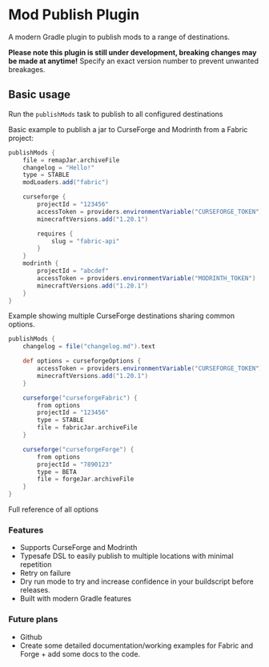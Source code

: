# Mod Publish Plugin
A modern Gradle plugin to publish mods to a range of destinations.

**Please note this plugin is still under development, breaking changes may be made at anytime!**
Specify an exact version number to prevent unwanted breakages.

## Basic usage

Run the `publishMods` task to publish to all configured destinations

Basic example to publish a jar to CurseForge and Modrinth from a Fabric project:

```gradle
publishMods {
    file = remapJar.archiveFile
    changelog = "Hello!"
    type = STABLE
    modLoaders.add("fabric")

    curseforge {
        projectId = "123456"
        accessToken = providers.environmentVariable("CURSEFORGE_TOKEN")
        minecraftVersions.add("1.20.1")

        requires {
            slug = "fabric-api"
        }
    }
    modrinth {
        projectId = "abcdef"
        accessToken = providers.environmentVariable("MODRINTH_TOKEN")
        minecraftVersions.add("1.20.1")
    }
}
```

Example showing multiple CurseForge destinations sharing common options. 

```gradle
publishMods {
    changelog = file("changelog.md").text

    def options = curseforgeOptions {
        accessToken = providers.environmentVariable("CURSEFORGE_TOKEN")
        minecraftVersions.add("1.20.1")
    }

    curseforge("curseforgeFabric") {
        from options
        projectId = "123456"
        type = STABLE
        file = fabricJar.archiveFile
    }

    curseforge("curseforgeForge") {
        from options
        projectId = "7890123"
        type = BETA
        file = forgeJar.archiveFile
    }
}
```

Full reference of all options

### Features
- Supports CurseForge and Modrinth
- Typesafe DSL to easily publish to multiple locations with minimal repetition 
- Retry on failure
- Dry run mode to try and increase confidence in your buildscript before releases.
- Built with modern Gradle features

### Future plans
- Github
- Create some detailed documentation/working examples for Fabric and Forge + add some docs to the code.